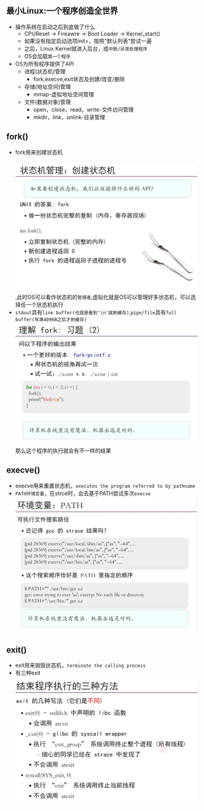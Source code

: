 ## 最小Linux:一个程序创造全世界
- 操作系统在启动之后到底做了什么
    - CPUReset -> Fireawre -> Boot Loader -> Kernel_start()
    - 如果没有指定启动选项init=，按照“默认列表”尝试一遍
    - 之后，Linux Kernel就进入后台，成`中断/异常处理程序`
    - OS会加载`第一个程序`
- OS为所有程序提供了API
    - 进程(状态机)管理
        - fork,execve,exit状态及创建/改变/删除
    - 存储(地址空间)管理
        - mmap-虚拟地址空间管理
    - 文件(数据对象)管理
        - open，close，read，write-文件访问管理
        - mkdir，link，unlink-目录管理
## fork()
- fork用来创建状态机![](./fork.jpg),此时OS可以看作状态机的`管理者`,虚拟化就是OS可以管理好多状态机，可以选择任一个状态机执行
- `stdout`具有`line buffer(也就是看到'\n'就刷缓存)`;`pipe/file`具有`full buffer(写满4096B之后才刷缓存)`![](./buffer.jpg)那么这个程序的执行就会有不一样的结果
## execve()
- execve用来重置状态机，`executes the program referred to by pathname`
- `PATH环境变量`，在strce时，会去基于PATH尝试多次`execve`![](./PATH.jpg)
## exit()
- exit用来销毁状态机，`terminate the calling process`
- 有三种exit![](./exit.jpg)